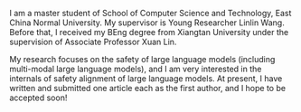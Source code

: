 I am a master student of School of Computer Science and Technology, East China Normal University. My supervisor is Young Researcher Linlin Wang. Before that, I received my BEng degree from Xiangtan University under the supervision of Associate Professor Xuan Lin.

My research focuses on the safety of large language models (including multi-modal large language models), and I am very interested in the internals of safety alignment of large language models. At present, I have written and submitted one article each as the first author, and I hope to be accepted soon!
